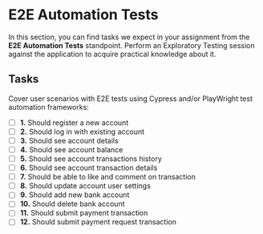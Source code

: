 # E2E Automation Tests

In this section, you can find tasks we expect in your assignment from the **E2E Automation Tests** standpoint. Perform an Exploratory Testing session against the application to acquire practical knowledge about it.

## Tasks

Cover user scenarios with E2E tests using Cypress and/or PlayWright test automation frameworks:

- [ ] **1.** Should register a new account
- [ ] **2.** Should log in with existing account
- [ ] **3.** Should see account details
- [ ] **4.** Should see account balance
- [ ] **5.** Should see account transactions history
- [ ] **6.** Should see account transaction details
- [ ] **7.** Should be able to like and comment on transaction
- [ ] **8.** Should update account user settings
- [ ] **9.** Should add new bank account
- [ ] **10.** Should delete bank account
- [ ] **11.** Should submit payment transaction
- [ ] **12.** Should submit payment request transaction
